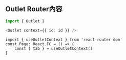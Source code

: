 ##  Outlet Router內容
```ts
import { Outlet }

<Outlet context={{ id: id }} />
```

```tsx
import { useOutletContext } from 'react-router-dom'
const Page: React.FC = () => {
	const { tab } = useOutletContext()
}
```
